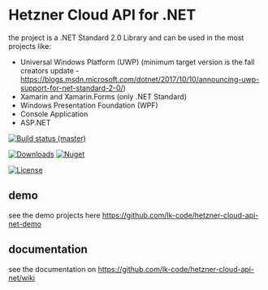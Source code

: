 # Hetzner Cloud API for .NET

the project is a .NET Standard 2.0 Library and can be used in the most projects like:

- Universal Windows Platform (UWP) (minimum target version is the fall creators update - https://blogs.msdn.microsoft.com/dotnet/2017/10/10/announcing-uwp-support-for-net-standard-2-0/)
- Xamarin and Xamarin.Forms (only .NET Standard)
- Windows Presentation Foundation (WPF)
- Console Application
- ASP.NET

[![Build status (master)](https://img.shields.io/appveyor/ci/lk-code/hetzner-cloud-api-net/master.svg?style=flat-square&&label=master)](https://ci.appveyor.com/api/projects/status/uf1w72wk85dau7qd?svg=true)

[![Downloads](https://img.shields.io/nuget/dt/hetznercloudapi.svg?style=flat-square)](http://www.nuget.org/packages/hetznercloudapi/)
[![Nuget](https://img.shields.io/nuget/v/hetznercloudapi.svg?style=flat-square)](http://nuget.org/packages/hetznercloudapi)

[![License](https://img.shields.io/github/license/lk-code/hetzner-cloud-api-net.svg?style=flat-square)](https://github.com/lk-code/hetzner-cloud-api-net/blob/master/LICENSE)

## demo

see the demo projects here https://github.com/lk-code/hetzner-cloud-api-net-demo

## documentation

see the documentation on https://github.com/lk-code/hetzner-cloud-api-net/wiki
